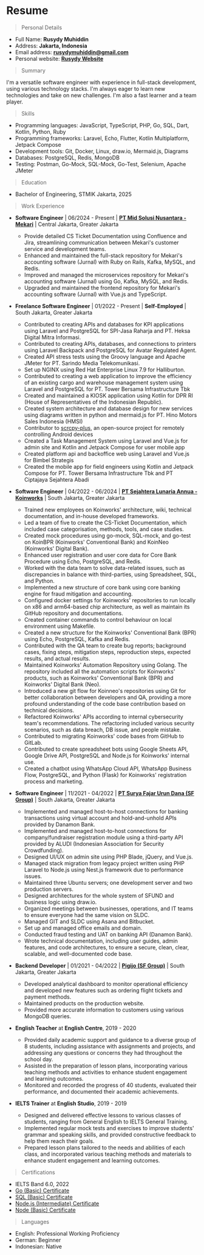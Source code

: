 # Resume

> Personal Details

- Full Name: **Rusydy Muhiddin**
- Address: **Jakarta, Indonesia**
- Email address: **<rusydymuhiddin@gmail.com>**
- Personal website: **[Rusydy Website](https://rusydy.github.io)**

> Summary

I'm a versatile software engineer with experience in full-stack development, using various technology stacks. I'm always eager to learn new technologies and take on new challenges. I'm also a fast learner and a team player.

> Skills

- Programming languages: JavaScript, TypeScript, PHP, Go, SQL, Dart, Kotlin, Python, Ruby
- Programming frameworks: Laravel, Echo, Flutter, Kotlin Multiplatform, Jetpack Compose
- Development tools: Git, Docker, Linux, draw.io, Mermaid.js, Diagrams
- Databases: PostgreSQL, Redis, MongoDB
- Testing: Postman, Go-Mock, SQL-Mock, Go-Test, Selenium, Apache JMeter

> Education

- Bachelor of Engineering, STMIK Jakarta, 2025

> Work Experience

- **Software Engineer** | 06/2024 - Present | **[PT Mid Solusi Nusantara - Mekari](https://mekari.com/)** | Central Jakarta, Greater Jakarta
  - Provide detailed CS Ticket Documentation using Confluence and Jira, streamlining communication between Mekari's customer service and development teams.
  - Enhanced and maintained the full-stack repository for Mekari's accounting software (Jurnal) with Ruby on Rails, Kafka, MySQL, and Redis.
  - Improved and managed the microservices repository for Mekari's accounting software (Jurnal) using Go, Kafka, MySQL, and Redis.
  - Upgraded and maintained the frontend repository for Mekari's accounting software (Jurnal) with Vue.js and TypeScript.

- **Freelance Software Engineer** | 01/2022 - Present | **Self-Employed** | South Jakarta, Greater Jakarta
  - Contributed to creating APIs and databases for KPI applications using Laravel and PostgreSQL for SPI-Jasa Raharja and PT. Heksa Digital Mitra Informasi.
  - Contributed to creating APIs, databases, and connections to printers using Laravel Backpack and PostgreSQL for Avatar Regulated Agent.
  - Created API stress tests using the Groovy language and Apache JMeter for PT. Sarindo Media Telekomunikasi.
  - Set up NGINX using Red Hat Enterprise Linux 7.9 for Halliburton.
  - Contributed to creating a web application to improve the efficiency of an existing cargo and warehouse management system using Laravel and PostgreSQL for PT. Tower Bersama Infrastructure Tbk
  - Created and maintained a KIOSK application using Kotlin for DPR RI (House of Representatives of the Indonesian Republic).
  - Created system architecture and database design for new services using diagrams written in python and mermaid.js for PT. Hino Motors Sales Indonesia (HMSI)
  - Contributor to [scrcpy-plus](https://github.com/Frontesque/scrcpy-plus), an open-source project for remotely controlling Android devices
  - Created a Task Management System using Laravel and Vue.js for admin site and Kotlin and Jetpack Compose for user mobile app
  - Created platform api and backoffice web using Laravel and Vue.js for Bimbel Strategis
  - Created the mobile app for field engineers using Kotlin and Jetpack Compose for PT. Tower Bersama Infrastructure Tbk and PT Ciptajaya Sejahtera Abadi

- **Software Engineer** | 04/2022 - 06/2024 | **[PT Sejahtera Lunaria Annua - Koinworks](https://koinworks.com/)** | South Jakarta, Greater Jakarta
  - Trained new employees on Koinworks' architecture, wiki, technical documentation, and in-house developed frameworks.
  - Led a team of five to create the CS-Ticket Documentation, which included case categorisation, methods, tools, and case studies.
  - Created mock procedures using go-mock, SQL-mock, and go-test on KoinBPR (Koinworks' Conventional Bank) and KoinNeo (Koinworks' Digital Bank).
  - Enhanced user registration and user core data for Core Bank Procedure using Echo, PostgreSQL, and Redis.
  - Worked with the data team to solve data-related issues, such as discrepancies in balance with third-parties, using Spreadsheet, SQL, and Python.
  - Implemented a new structure of core bank using core banking engine for fraud mitigation and accounting.
  - Configured docker settings for Koinworks' repositories to run locally on x86 and arm64-based chip architecture, as well as maintain its GitHub repository and documentations.
  - Created container commands to control behaviour on local environment using Makefile.
  - Created a new structure for the Koinworks' Conventional Bank (BPR) using Echo, PostgreSQL, Kafka and Redis.
  - Contributed with the QA team to create bug reports; background cases, fixing steps, mitigation steps, reproduction steps, expected results, and actual results.
  - Maintained Koinworks' Automation Repository using Golang. The repository included all the automation scripts for Koinworks' products, such as Koinworks' Conventional Bank (BPR) and Koinworks' Digital Bank (Neo).
  - Introduced a new git flow for Koinneo's repositories using Git for better collaboration between developers and QA, providing a more profound understanding of the code base contribution based on technical decisions.
  - Refactored Koinworks' APIs according to internal cybersecurity team's recommendations. The refactoring included various security scenarios, such as data breach, DB issue, and people mistake.
  - Contributed to migrating Koinworks' code bases from GitHub to GitLab.
  - Contributed to create spreadsheet bots using Google Sheets API, Google Drive API, PostgreSQL and Node.js for Koinworks' internal use.
  - Created a chatbot using WhatsApp Cloud API, WhatsApp Business Flow, PostgreSQL, and Python (Flask) for Koinworks' registration process and marketing.

- **Software Engineer** | 11/2021 - 04/2022 | **[PT Surya Fajar Urun Dana (SF Group)](https://sfund.id/)** | South Jakarta, Greater Jakarta
  - Implemented and managed host-to-host connections for banking transactions using virtual account and hold-and-unhold APIs provided by Danamon Bank.
  - Implemented and managed host-to-host connections for company/fundraiser registration module using a third-party API provided by ALUDI (Indonesian Association for Security Crowdfunding).
  - Designed UI/UX on admin site using PHP Blade, jQuery, and Vue.js.
  - Managed stack migration from legacy project written using PHP Laravel to Node.js using Nest.js framework due to performance issues.
  - Maintained three Ubuntu servers; one development server and two production servers.
  - Designed architectures for the whole system of SFUND and business logic using draw.io.
  - Organized meetings between businesses, operations, and IT teams to ensure everyone had the same vision on SLDC.
  - Managed GIT and SLDC using Asana and Bitbucket.
  - Set up and managed office emails and domain.
  - Conducted fraud testing and UAT on banking API (Danamon Bank).
  - Wrote technical documentation, including user guides, admin features, and code architectures, to ensure a secure, clean, clear, scalable, and well-documented code base.

- **Backend Developer** | 01/2021 - 04/2022 | **[Pigijo (SF Group)](https://pigijo.com/)** | South Jakarta, Greater Jakarta
  - Developed analytical dashboard to monitor operational efficiency and developed new features such as ordering flight tickets and payment methods.
  - Maintained products on the production website.
  - Provided more accurate information to customers using various MongoDB queries.

- **English Teacher** at **English Centre**, 2019 - 2020
  - Provided daily academic support and guidance to a diverse group of 8 students, including assistance with assignments and projects, and addressing any questions or concerns they had throughout the school day.
  - Assisted in the preparation of lesson plans, incorporating various teaching methods and activities to enhance student engagement and learning outcomes.
  - Monitored and recorded the progress of 40 students, evaluated their performance, and documented their academic achievements.

- **IELTS Trainer** at **English Studio**, 2019 - 2019
  - Designed and delivered effective lessons to various classes of students, ranging from General English to IELTS General Training.
  - Implemented regular mock tests and exercises to improve students' grammar and speaking skills, and provided constructive feedback to help them reach their goals.
  - Prepared lesson plans tailored to the needs and abilities of each class, and incorporated various teaching methods and materials to enhance student engagement and learning outcomes.

> Certifications

- IELTS Band 6.0, 2022
- [Go (Basic) Certificate](https://www.hackerrank.com/certificates/26764942e980)
- [SQL (Basic) Certificate](https://www.hackerrank.com/certificates/016b39b327dc)
- [Node.js (Intermediate) Certificate](https://www.hackerrank.com/certificates/07bf888ca311)
- [Node (Basic) Certificate](https://www.hackerrank.com/certificates/fbe0b27b6e4c)

> Languages

- English: Professional Working Proficiency
- German: Beginner
- Indonesian: Native
